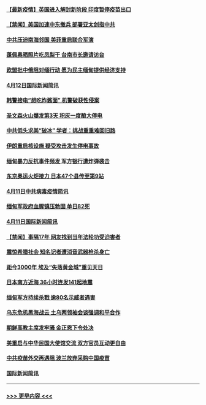 #### [【最新疫情】英国进入解封新阶段 印度暂停疫苗出口](../pages/prog202/a103094488.md?t=04130101) 
#### [【禁闻】美国加速中东撤兵 部署亚太剑指中共](../pages/prog202/a103094458.md?t=04130101) 
#### [中共压迫南海邻国 美菲重启联合军演](../pages/prog202/a103094435.md?t=04130101) 
#### [蓬佩奥晒照片吃凤梨干 台南市长邀请访台](../pages/prog202/a103094426.md?t=04130101) 
#### [欧盟批中俄阻对缅行动 愿为民主缅甸提供经济支持](../pages/prog202/a103094382.md?t=04130101) 
#### [4月12日国际新闻简讯](../pages/prog202/a103094233.md?t=04130101) 
#### [韩警接电“想吃炸酱面” 机警破获性侵案](../pages/prog202/a103094214.md?t=04130101) 
#### [圣文森火山爆发第3天 积灰一度酿大停电](../pages/prog202/a103094183.md?t=04130101) 
#### [中共低头求美“破冰” 学者：挑战重重难回旧路](../pages/prog202/a103094153.md?t=04130101) 
#### [伊朗重启核设施 疑受攻击发生停电事故](../pages/prog202/a103094103.md?t=04130101) 
#### [缅甸暴力反抗事件频发 军方银行遭炸弹袭击](../pages/prog202/a103093973.md?t=04130101) 
#### [东京奥运火炬接力 日本47个县传至第9站](../pages/prog202/a103093984.md?t=04130101) 
#### [4月11日中共病毒疫情简讯](../pages/prog202/a103093916.md?t=04130101) 
#### [缅甸军政府血腥镇压勃固 单日82死](../pages/prog202/a103093910.md?t=04130101) 
#### [4月11日国际新闻简讯](../pages/prog202/a103093892.md?t=04130101) 
#### [【禁闻】事隔17年 网友找到当年法轮功受迫害者](../pages/prog202/a103093874.md?t=04130101) 
#### [震惊希腊社会 知名记者遭消音武器枪杀身亡](../pages/prog202/a103093832.md?t=04130101) 
#### [距今3000年 埃及“失落黄金城”重见天日](../pages/prog202/a103093805.md?t=04130101) 
#### [日本南方近海 36小时连发141起地震](../pages/prog202/a103093794.md?t=04130101) 
#### [缅甸军方持续杀戮 逾80名示威者遇害](../pages/prog202/a103093692.md?t=04130101) 
#### [乌东危机黑海战云 土乌两领袖会谈强调和平合作](../pages/prog202/a103093649.md?t=04130101) 
#### [朝鲜高教主席发牢骚 金正恩下令处决](../pages/prog202/a103093618.md?t=04130101) 
#### [美重启与中华民国大使馆交流 双方官员互动更自由](../pages/prog202/a103093585.md?t=04130101) 
#### [中共疫苗外交再遇阻 波兰放弃采购中国疫苗](../pages/prog202/a103093534.md?t=04130101) 
#### [国际新闻简讯](../pages/prog202/a103093502.md?t=04130101) 

----
#### [ >>> 更早内容 <<< ](../indexes/prog202-earlier.md)

